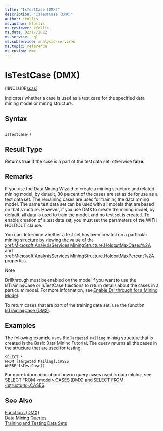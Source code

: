 ```yaml
---
title: "IsTestCase (DMX)"
description: "IsTestCase (DMX)"
author: kfollis
ms.author: kfollis
ms.reviewer: kfollis
ms.date: 02/17/2022
ms.service: sql
ms.subservice: analysis-services
ms.topic: reference
ms.custom: dmx
---
```

# IsTestCase (DMX)
[!INCLUDE[ssas](../includes/applies-to-version/ssas.md)]

  Indicates whether a case is used as a test case for the specified data mining model or mining structure.  
  
## Syntax  
  
```  
  
IsTestCase()  
```  
  
## Result Type  
 Returns **true** if the case is a part of the test data set; otherwise **false**.  
  
## Remarks  
 If you use the Data Mining Wizard to create a mining structure and related mining model, by default, 30 percent of the cases are set aside for use as a test data set. The remaining cases are used for training the data mining model. The same test data set can be used with all models that are based on that structure. However, if you use DMX to create the mining model, by default, all data is used to train the model, and no test set is created. To enable creation of a test data set, you must set the parameters of the WITH HOLDOUT clause.  
  
 You can determine whether a test set has been created on a particular mining structure by viewing the value of the <xref:Microsoft.AnalysisServices.MiningStructure.HoldoutMaxCases%2A> and <xref:Microsoft.AnalysisServices.MiningStructure.HoldoutMaxPercent%2A> properties.  
  
> [!NOTE]  
>  Drillthrough must be enabled on the model if you want to use the IsTrainingCase or IsTestCase functions to return details about the cases in a particular model. For more information, see [Enable Drillthrough for a Mining Model](/analysis-services/data-mining/enable-drillthrough-for-a-mining-model).  
  
 To return cases that are part of the training data set, use the function [IsTrainingCase &#40;DMX&#41;](../dmx/istrainingcase-dmx.md).  
  
## Examples  
 The following example uses the `Targeted Mailing` mining structure that is created in the [Basic Data Mining Tutorial](/previous-versions/sql/sql-server-2016/ms167167(v=sql.130)). The query returns all the cases in the structure that are used for testing.  
  
```  
SELECT *  
FROM [Targeted Mailing].CASES  
WHERE IsTestCase()  
```  
  
 For more information about how to query cases used in data mining, see [SELECT FROM &#60;model&#62;.CASES &#40;DMX&#41;](../dmx/select-from-model-cases-dmx.md) and [SELECT FROM &#60;structure&#62;.CASES](../dmx/select-from-structure-cases.md).  
  
## See Also  
 [Functions &#40;DMX&#41;](../dmx/functions-dmx.md)   
 [Data Mining Queries](/analysis-services/data-mining/data-mining-queries)   
 [Training and Testing Data Sets](/analysis-services/data-mining/training-and-testing-data-sets)  
  
